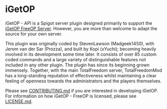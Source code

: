 # iGetOP

iGetOP - API is a Spigot server plugin designed primarily to support the [iGetOP FreeOP Server](http://igetop-forums.boards.net/). However, you are more than welcome to adapt the source for your own server.

This plugin was originally coded by StevenLawson (Madgeek1450), with Jerom van der Sar (Prozza), and built by Kopi (xYuchi); becoming heavily involved in its development some time later. It consists of over 85 custom coded commands and a large variety of distinguishable features not included in any other plugin. The plugin has since its beginning grown immensely. Together, with the main TotalFreedom server, TotalFreedomMod has a long-standing reputation of effectiveness whilst maintaining a clear feeling of openness towards the administrators and the players themselves.

Please see [CONTRIBUTING.md](CONTRIBUTING.md) if you are interested in developing iGetOP. For information on how iGetOP - FreeOP is licensed, please see [LICENSE.md](LICENSE.md).
